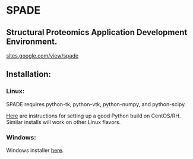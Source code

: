 # SPADE

## Structural Proteomics Application Development Environment. 

[sites.google.com/view/spade](sites.google.com/view/spade)

## Installation:

### Linux:

SPADE requires python-tk, python-vtk, python-numpy, and python-scipy. 

[Here](https://danieleriksson.net/2017/02/08/how-to-install-latest-python-on-centos/) are instructions for setting up a good Python build on CentOS/RH. Similar installs will work on other Linux flavors. 

### Windows:

Windows installer [here](https://sourceforge.net/projects/spade/).
